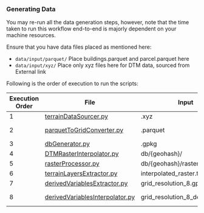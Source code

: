 
### Generating Data

You may re-run all the data generation steps, however, note that the time taken to run this workflow end-to-end is majorly dependent on your machine resources.

Ensure that you have data files placed as mentioned here:

 - `data/input/parquet/` Place buildings.parquet and parcel.parquet here
 - `data/input/xyz/` Place only xyz files here for DTM data, sourced from External link

Following is the order of execution to run the scripts:

|Execution Order | File | Input | Output |
|--|--|--|--|
| 1 | [terrainDataSourcer.py](./terrainDataSourcer.py "terrainDataSourcer.py") | .xyz | .parquet |
| 2 | [parquetToGridConverter.py](./parquetToGridConverter.py "parquetToGridConverter.py")| .parquet | grid_resolution_6.gpkg, grid_resolution_8.gpkg |
| 3 | [dbGenerator.py](./dbGenerator.py "dbGenerator.py")| .gpkg | db/{geohash}/ |
| 4 | [DTMRasterInterpolator.py](./DTMRasterInterpolator.py "DTMRasterInterpolator.py")| db/{geohash}/ | db/{geohash}/raster/ |
| 5 | [rasterProcessor.py](./rasterProcessor.py "rasterProcessor.py")| db/{geohash}/raster | interpolated_raster.tif |
| 6 | [terrainLayersExtractor.py](./terrainLayersExtractor.py "terrainLayersExtractor.py")| interpolated_raster.tif | {slope,aspect,tri,tpi,roughness}_raster.tif |
| 7 | [derivedVariablesExtractor.py](./derivedVariablesExtractor.py "derivedVariablesExtractor.py")| grid_resolution_8.gpkg | grid_resolution_8_derived.gpkg |
| 8 | [derivedVariablesInterpolator.py](./derivedVariablesInterpolator.py "derivedVariablesInterpolator.py")| grid_resolution_8_derived.gpkg | SER.tif, Solar_Potential.tif, Terrain_Risk.tif |


